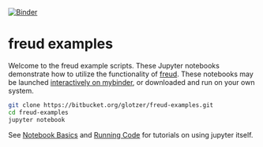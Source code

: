 [![Binder](http://mybinder.org/badge.svg)](http://mybinder.org:/repo/harperic/freud-examples)

# freud examples

Welcome to the freud example scripts.
These Jupyter notebooks demonstrate how to utilize the functionality of [freud](http://glotzerlab.engin.umich.edu/freud/).
These notebooks may be launched [interactively on mybinder](http://mybinder.org:/repo/harperic/freud-examples),
or downloaded and run on your own system.

```bash
git clone https://bitbucket.org/glotzer/freud-examples.git
cd freud-examples
jupyter notebook
```

See [Notebook Basics](http://nbviewer.jupyter.org/github/jupyter/notebook/blob/master/docs/source/examples/Notebook/Notebook%20Basics.ipynb) and [Running Code](http://nbviewer.jupyter.org/github/jupyter/notebook/blob/master/docs/source/examples/Notebook/Running%20Code.ipynb) for tutorials on using jupyter itself.

